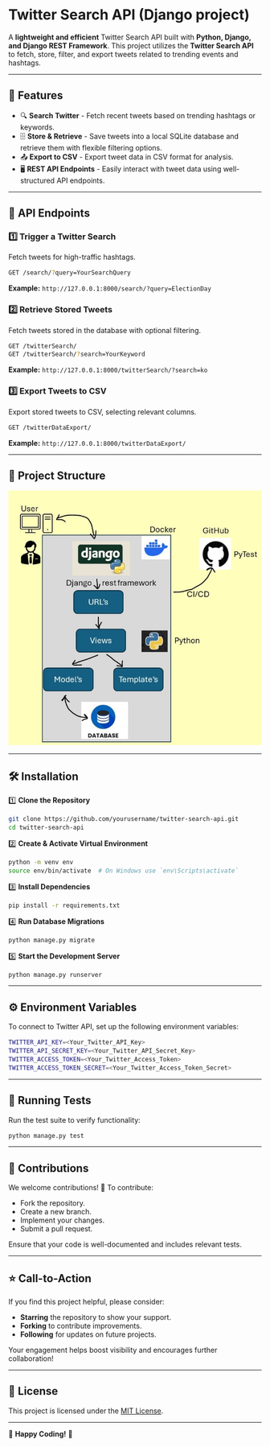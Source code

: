 # Twitter Search API (Django project)

A **lightweight and efficient** Twitter Search API built with **Python, Django, and Django REST Framework**. This project utilizes the **Twitter Search API** to fetch, store, filter, and export tweets related to trending events and hashtags.

---

## 🚀 Features

- 🔍 **Search Twitter** - Fetch recent tweets based on trending hashtags or keywords.
- 🗄️ **Store & Retrieve** - Save tweets into a local SQLite database and retrieve them with flexible filtering options.
- 📤 **Export to CSV** - Export tweet data in CSV format for analysis.
- 🖥️ **REST API Endpoints** - Easily interact with tweet data using well-structured API endpoints.

---

## 📌 API Endpoints

### 1️⃣ **Trigger a Twitter Search**
Fetch tweets for high-traffic hashtags.
```bash
GET /search/?query=YourSearchQuery
```
**Example:** `http://127.0.0.1:8000/search/?query=ElectionDay`

### 2️⃣ **Retrieve Stored Tweets**
Fetch tweets stored in the database with optional filtering.
```bash
GET /twitterSearch/
GET /twitterSearch/?search=YourKeyword
```
**Example:** `http://127.0.0.1:8000/twitterSearch/?search=ko`

### 3️⃣ **Export Tweets to CSV**
Export stored tweets to CSV, selecting relevant columns.
```bash
GET /twitterDataExport/
```
**Example:** `http://127.0.0.1:8000/twitterDataExport/`

---

## 📂 Project Structure
![Project Structure](template/images/Project_Structure.jpg)

---

## 🛠️ Installation

1️⃣ **Clone the Repository**
```bash
git clone https://github.com/yourusername/twitter-search-api.git
cd twitter-search-api
```

2️⃣ **Create & Activate Virtual Environment**
```bash
python -m venv env
source env/bin/activate  # On Windows use `env\Scripts\activate`
```

3️⃣ **Install Dependencies**
```bash
pip install -r requirements.txt
```

4️⃣ **Run Database Migrations**
```bash
python manage.py migrate
```

5️⃣ **Start the Development Server**
```bash
python manage.py runserver
```

---

## ⚙️ Environment Variables

To connect to Twitter API, set up the following environment variables:
```bash
TWITTER_API_KEY=<Your_Twitter_API_Key>
TWITTER_API_SECRET_KEY=<Your_Twitter_API_Secret_Key>
TWITTER_ACCESS_TOKEN=<Your_Twitter_Access_Token>
TWITTER_ACCESS_TOKEN_SECRET=<Your_Twitter_Access_Token_Secret>
```

---

## 🧪 Running Tests
Run the test suite to verify functionality:
```bash
python manage.py test
```

---

## 🤝 Contributions

We welcome contributions! 🎉 To contribute:
- Fork the repository.
- Create a new branch.
- Implement your changes.
- Submit a pull request.

Ensure that your code is well-documented and includes relevant tests.

---
## ⭐️ Call-to-Action

If you find this project helpful, please consider:
- **Starring** the repository to show your support.
- **Forking** to contribute improvements.
- **Following** for updates on future projects.

Your engagement helps boost visibility and encourages further collaboration!

---
## 📝 License

This project is licensed under the [MIT License](LICENSE).

---

💙 **Happy Coding!** 🚀
